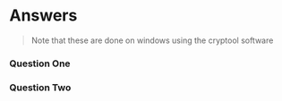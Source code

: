 # Answers

> Note that these are done on windows using the cryptool software

### Question One



### Question Two


